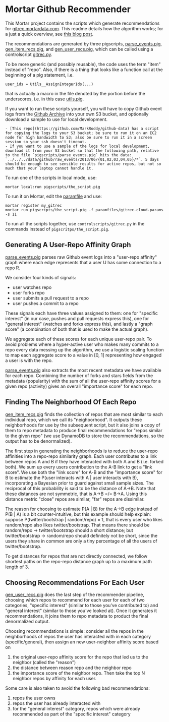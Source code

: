 # Mortar Github Recommender

This Mortar project contains the scripts which generate recommendations for [gitrec.mortardata.com](http://gitrec.mortardata.com/). This readme details how the algorithm works; for a just a quick overview, see [this blog post](http://blog.mortardata.com/post/53294300530/gitrec-your-personalized-github-repo-recommender).

The recommendations are generated by three pigscripts, [parse_events.pig](pigscripts/parse_events.pig), [gen_item_recs.pig](pigscripts/gen_item_recs.pig), and [gen_user_recs.pig](pigscripts/gen_user_recs.pig), which can be called using a controlscript [gitrec.py](controlscripts/gitrec.py).

To be more generic (and possibly reusable), the code uses the term "item" instead of "repo". Also, if there is a thing that looks like a function call at the beginning of a pig statement, i.e.
    
    user_ids = Utils__AssignIntegerIds(...)

that is actually a macro in the file denoted by the portion before the underscores, i.e. in this case [utils.pig](macros/utils.pig).

If you want to run these scripts yourself, you will have to copy Github event logs from the [Github Archive](http://www.githubarchive.org/) into your own S3 bucket, and optionally download a sample to use for local development.

    - [This repo](https://github.com/MarkRoddy/github-data) has a script for copying the logs to your S3 bucket; be sure to run it on an EC2 node for high bandwidth to S3; also be sure to run it in a screen session so your ssh doesn't timeout.
    - If you want to use a sample of the logs for local development, download it from your S3 bucket so that the following path, relative to the file `pigscripts/parse_events.pig` hits the data: `../../../data/github/raw_events/2013/06/{01,02,03,04,05}/*`. 5 days should be enough to see sensible results for active repos, but not so much that your laptop cannot handle it.

To run one of the scripts in local mode, use:

    mortar local:run pigscripts/the_script.pig

To run it on Mortar, edit the [paramfile](paramfiles/gitrec-cloud.params) and use:

	mortar register my_gitrec
    mortar run pigscripts/the_script.pig -f paramfiles/gitrec-cloud.params -s 11

To run all the scripts together, use `controlscripts/gitrec.py` in the commands instead of `pigscritps/the_script.pig`.

## Generating A User-Repo Affinity Graph

[parse_events.pig](pigscripts/parse_events.pig) parses raw Github event logs into a "user-repo affinity" graph where each edge represents that a user U has some connection to a repo R.

We consider four kinds of signals:

- user watches repo
- user forks repo
- user submits a pull request to a repo
- user pushes a commit to a repo

These signals each have three values assigned to them: one for "specific interest" (in our case, pushes and pull requests express this), one for "general interest" (watches and forks express this), and lastly a "graph score" (a combination of both that is used to make the actual graph).

We aggregate each of these scores for each unique user-repo pair. To avoid problems where a hyper-active user who makes many commits to a repo every data messing up the algorithm, we use a logistic scaling function to map each aggregate score to a value in [0, 1] representing how engaged a user is with the repo.

[parse_events.pig](pigscripts/parse_events.pig) also extracts the most recent metadata we have available for each repo. Combining the number of forks and stars fields from the metadata (popularity) with the sum of all the user-repo affinity scores for a given repo (activity) gives an overall "importance score" for each repo.

## Finding The Neighborhood Of Each Repo

[gen_item_recs.pig](pigscripts/gen_item_recs.pig) finds the collection of repos that are most similar to each individual repo, which we call its "neighborhood". It outputs these neighborhoods for use by the subsequent script, but it also joins a copy of them to repo metadata to produce final recommendations for "repos similar to the given repo" (we use DynamoDB to store the recommendations, so the output has to be denormalized).

The first step in generating the neighborhoods is to reduce the user-repo affinities into a repo-repo similarity graph. Each user contributes to a link between repos A and B if they have interacted with both A and B (i.e. forked both). We sum up every users contribution to the A-B link to get a "link score". We use both the "link score" for A-B and the "importance score" for B to estimate the P(user interacts with A | user interacts with B), incorporating a Bayesian prior to guard against small sample sizes. The reciprocal of this probability is said to be the distance of A->B. Note that these distances are not symmetric, that is A->B =/= B->A. Using this distance metric "close" repos are similar, "far" repos are dissimilar.

The reason for choosing to estimate P(A | B) for the A->B edge instead of P(B | A) is a bit counter-intuitive, but this example should help explain: suppose P(twitter/bootstrap | random/repo) = 1, that is every user who likes random/repo also likes twitter/bootstrap. That means there should be random/repo -> twitter/bootstrap should a short distance; but twitter/bootstrap -> random/repo should definitely not be short, since the users they share in common are only a tiny percentage of all the users of twitter/bootstrap.

To get distances for repos that are not directly connected, we follow shortest paths on the repo-repo distance graph up to a maximum path length of 3.

## Choosing Recommendations For Each User

[gen_user_recs.pig](pigscripts/gen_user_recs.pig) does the last step of the recommender pipeline, choosing which repos to recommend for each user for each of two categories, "specific interest" (similar to those you've contributed to) and "general interest" (similar to those you've looked at). Once it generates it recommendations, it joins them to repo metadata to product the final denormalized output.

Choosing recommendations is simple: consider all the repos in the neighborhoods of repos the user has interacted with in each category (specific/general), then assign an new user-neighbor affinity score based on

1. the original user-repo affinity score for the repo that led us to the neighbor (called the "reason")
2. the distance between reason repo and the neighbor repo
3. the importance score of the neighbor repo. Then take the top N neighbor repos by affinity for each user.

Some care is also taken to avoid the following bad recommendations:

1. repos the user owns
2. repos the user has already interacted with
3. for the "general interest" category, repos which were already recommended as part of the "specific interest" category

